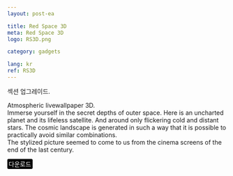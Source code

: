 ```yaml
---
layout: post-ea

title: Red Space 3D
meta: Red Space 3D
logo: RS3D.png

category: gadgets

lang: kr
ref: RS3D
---
```


섹션 업그레이드.

Atmospheric livewallpaper 3D.  
Immerse yourself in the secret depths of outer space. Here is an uncharted planet and its lifeless satellite. And around only flickering cold and distant stars. The cosmic landscape is generated in such a way that it is possible to practically avoid similar combinations.  
The stylized picture seemed to come to us from the cinema screens of the end of the last century.

<a href="https://play.google.com/store/apps/details?id=om.VintageGA.RedSpace3D&hl=ru" target="_blank"><span style="background-color:black; color:white; padding:3px; border-radius: 3px">다운로드</span></a>
